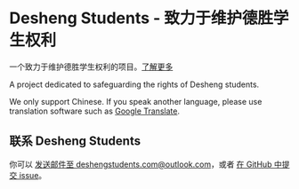 # Desheng Students - 致力于维护德胜学生权利

一个致力于维护德胜学生权利的项目。[了解更多](index.md)

A project dedicated to safeguarding the rights of Desheng students. 

We only support Chinese. If you speak another language, please use translation software such as [Google Translate](https://translate.google.com/).

## 联系 Desheng Students

你可以 [发送邮件至 deshengstudents.com@outlook.com](mailto:deshengstudents.com@outlook.com)，或者 [在 GitHub 中提交 issue](https://github.com/deshengstudents/deshengstudents.com/issues/)。